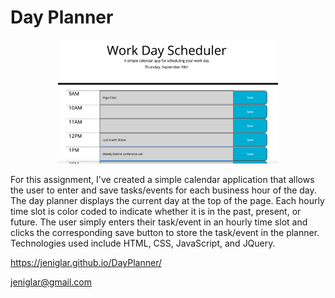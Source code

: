 # Day Planner
<p align="center">
<img width ="70%" src="dayplanner.png" alt="Work Day Scheduler">
</>


For this assignment, I've created a simple calendar application that allows the user to enter and save tasks/events for each business hour of the day. The day planner displays the current day at the top of the page. Each hourly time slot is color coded to indicate whether it is in the past, present, or future. The user simply enters their task/event in an hourly time slot and clicks the corresponding save button to store the task/event in the planner. Technologies used include HTML, CSS, JavaScript, and JQuery.


https://jeniglar.github.io/DayPlanner/

jeniglar@gmail.com
